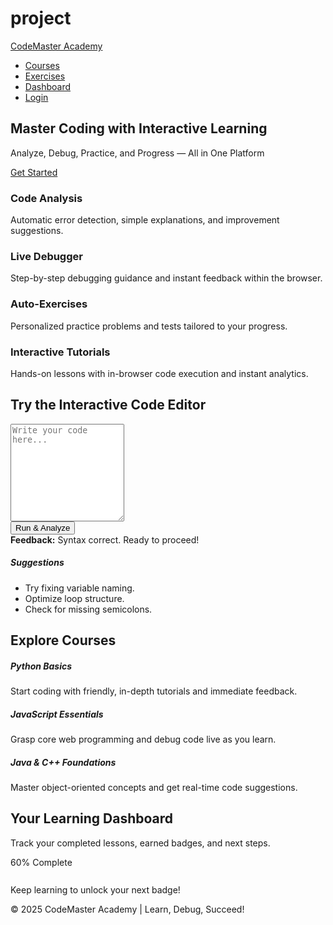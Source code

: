 # project

<!DOCTYPE html>
<html lang="en">
<head>
  <meta charset="UTF-8">
  <meta name="viewport" content="width=device-width,initial-scale=1.0">
  <title>CodeMaster Academy</title>
  <link rel="stylesheet" href="https://cdnjs.cloudflare.com/ajax/libs/bootstrap/5.3.0/css/bootstrap.min.css">
</head>
<body>
  <nav class="navbar navbar-expand-lg navbar-dark bg-dark">
    <a class="navbar-brand mx-2" href="#">CodeMaster Academy</a>
    <div class="collapse navbar-collapse">
      <ul class="navbar-nav ms-auto">
        <li class="nav-item"><a class="nav-link" href="#courses">Courses</a></li>
        <li class="nav-item"><a class="nav-link" href="#exercises">Exercises</a></li>
        <li class="nav-item"><a class="nav-link" href="#dashboard">Dashboard</a></li>
        <li class="nav-item"><a class="nav-link" href="#login">Login</a></li>
      </ul>
    </div>
  </nav>

  <!-- Hero Banner -->
  <section class="bg-primary text-white p-5 text-center">
    <h1>Master Coding with Interactive Learning</h1>
    <p>Analyze, Debug, Practice, and Progress — All in One Platform</p>
    <a href="#courses" class="btn btn-light btn-lg">Get Started</a>
  </section>

  <!-- Platform Features -->
  <section class="container my-5">
    <div class="row text-center">
      <div class="col-md-3">
        <h3>Code Analysis</h3>
        <p>Automatic error detection, simple explanations, and improvement suggestions.</p>
      </div>
      <div class="col-md-3">
        <h3>Live Debugger</h3>
        <p>Step-by-step debugging guidance and instant feedback within the browser.</p>
      </div>
      <div class="col-md-3">
        <h3>Auto-Exercises</h3>
        <p>Personalized practice problems and tests tailored to your progress.</p>
      </div>
      <div class="col-md-3">
        <h3>Interactive Tutorials</h3>
        <p>Hands-on lessons with in-browser code execution and instant analytics.</p>
      </div>
    </div>
  </section>

  <!-- Interactive IDE -->
  <section id="exercises" class="bg-light py-5">
    <div class="container">
      <h2 class="mb-4 text-center">Try the Interactive Code Editor</h2>
      <div class="row">
        <div class="col-md-8">
          <!-- Placeholder for actual IDE integration -->
          <textarea class="form-control" rows="10" placeholder="Write your code here..."></textarea>
        </div>
        <div class="col-md-4">
          <button class="btn btn-success w-100 mb-3">Run & Analyze</button>
          <div class="alert alert-info" role="alert">
            <!-- Dynamic feedback placeholder -->
            <strong>Feedback:</strong> Syntax correct. Ready to proceed!
          </div>
          <div>
            <h5>Suggestions</h5>
            <ul>
              <li>Try fixing variable naming.</li>
              <li>Optimize loop structure.</li>
              <li>Check for missing semicolons.</li>
            </ul>
          </div>
        </div>
      </div>
    </div>
  </section>

  <!-- Course Catalog -->
  <section id="courses" class="container my-5">
    <h2 class="mb-4 text-center">Explore Courses</h2>
    <div class="row">
      <div class="col-md-4"><div class="card"><div class="card-body"><h5 class="card-title">Python Basics</h5><p>Start coding with friendly, in-depth tutorials and immediate feedback.</p></div></div></div>
      <div class="col-md-4"><div class="card"><div class="card-body"><h5 class="card-title">JavaScript Essentials</h5><p>Grasp core web programming and debug code live as you learn.</p></div></div></div>
      <div class="col-md-4"><div class="card"><div class="card-body"><h5 class="card-title">Java & C++ Foundations</h5><p>Master object-oriented concepts and get real-time code suggestions.</p></div></div></div>
    </div>
  </section>

  <!-- Dashboard - Progress Visualization -->
  <section id="dashboard" class="bg-secondary text-white py-5">
    <div class="container text-center">
      <h2>Your Learning Dashboard</h2>
      <p>Track your completed lessons, earned badges, and next steps.</p>
      <div class="progress my-3" style="height:30px;">
        <div class="progress-bar progress-bar-striped" role="progressbar" style="width: 60%;">60% Complete</div>
      </div>
      <p>Keep learning to unlock your next badge!</p>
    </div>
  </section>

  <!-- Footer -->
  <footer class="bg-dark text-white text-center p-3 mt-4">
    © 2025 CodeMaster Academy | Learn, Debug, Succeed!
  </footer>
</body>
</html>

